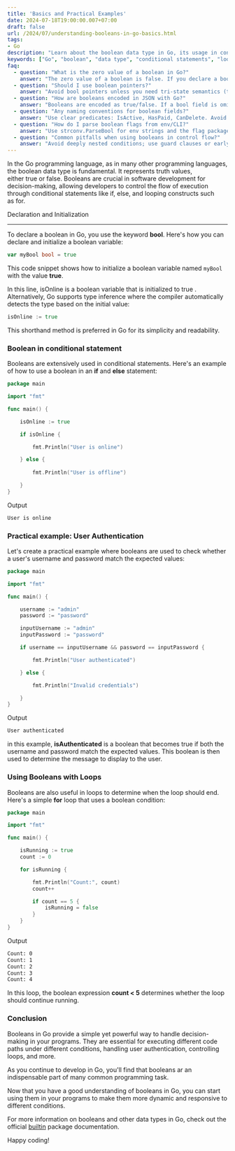 ```yaml
---
title: 'Basics and Practical Examples'
date: 2024-07-18T19:00:00.007+07:00
draft: false
url: /2024/07/understanding-booleans-in-go-basics.html
tags: 
- Go
description: "Learn about the boolean data type in Go, its usage in conditional statements, loops, and practical examples."
keywords: ["Go", "boolean", "data type", "conditional statements", "loops", "examples"]
faq:
  - question: "What is the zero value of a boolean in Go?"
    answer: "The zero value of a boolean is false. If you declare a bool without assigning a value, it defaults to false."
  - question: "Should I use boolean pointers?"
    answer: "Avoid bool pointers unless you need tri-state semantics (true/false/unknown). Prefer plain bools for clarity; use *bool only when you must distinguish 'unset' from 'false'."
  - question: "How are booleans encoded in JSON with Go?"
    answer: "Booleans are encoded as true/false. If a bool field is omitted, it decodes to false by default. Use pointer types or custom types to differentiate 'missing' vs explicitly false."
  - question: "Any naming conventions for boolean fields?"
    answer: "Use clear predicates: IsActive, HasPaid, CanDelete. Avoid double negatives and ambiguous names."
  - question: "How do I parse boolean flags from env/CLI?"
    answer: "Use strconv.ParseBool for env strings and the flag package for CLI. Support common truthy/falsey values (1/0, t/f, true/false)."
  - question: "Common pitfalls when using booleans in control flow?"
    answer: "Avoid deeply nested conditions; use guard clauses or early returns. Prefer explicit checks and keep conditions readable and testable."
---
```


In the Go programming language, as in many other programming languages, the boolean data type is fundamental. It represents truth values, either true or false. Booleans are crucial in software development for decision-making, allowing developers to control the flow of execution through conditional statements like if, else, and looping constructs such as for.

Declaration and Initialization


------------------------------------------------------------------------------------------------------------------------------------------------------------------------------------------------------------------------------------------------------------------------------------------------------------------------------------------------------------------------------------------------------------

To declare a boolean in Go, you use the keyword **bool**. Here's how you can declare and initialize a boolean variable:

```go
var myBool bool = true

```

This code snippet shows how to initialize a boolean variable named `myBool` with the value **true**.

In this line, isOnline is a boolean variable that is initialized to true . Alternatively, Go supports type inference where the compiler automatically detects the type based on the initial value:

```go
isOnline := true

```

This shorthand method is preferred in Go for its simplicity and readability.

### Boolean in conditional statement

Booleans are extensively used in conditional statements. Here's an example of how to use a boolean in an **if** and **else** statement:

```go
package main

import "fmt"

func main() {

    isOnline := true

    if isOnline {

        fmt.Println("User is online")

    } else {
        
        fmt.Println("User is offline")

    }
}

```

Output

```bash
User is online

```

### Practical example: User Authentication

Let's create a practical example where booleans are used to check whether a user's username and password match the expected values:

```go
package main

import "fmt"

func main() {

    username := "admin"
    password := "password"

    inputUsername := "admin"
    inputPassword := "password"

    if username == inputUsername && password == inputPassword {

        fmt.Println("User authenticated")

    } else {

        fmt.Println("Invalid credentials")

    }
}

```

Output

```bash
User authenticated

```

in this example, **isAuthenticated** is a boolean that becomes true if both the username and password match the expected values. This boolean is then used to determine the message to display to the user.

### Using Booleans with Loops

Booleans are also useful in loops to determine when the loop should end. Here's a simple **for** loop that uses a boolean condition:

```go
package main

import "fmt"

func main() {

    isRunning := true
    count := 0

    for isRunning {

        fmt.Println("Count:", count)
        count++

        if count == 5 {
            isRunning = false
        }
    }
}

```

Output

```bash
Count: 0
Count: 1
Count: 2
Count: 3
Count: 4

```

In this loop, the boolean expression **count < 5** determines whether the loop should continue running.

### Conclusion

Booleans in Go provide a simple yet powerful way to handle decision-making in your programs. They are essential for executing different code paths under different conditions, handling user authentication, controlling loops, and more.

As you continue to develop in Go, you'll find that booleans ar an indispensable part of many common programming task.

Now that you have a good understanding of booleans in Go, you can start using them in your programs to make them more dynamic and responsive to different conditions.

For more information on booleans and other data types in Go, check out the official [builtin](https://golang.org/pkg/builtin/) package documentation.

Happy coding!
